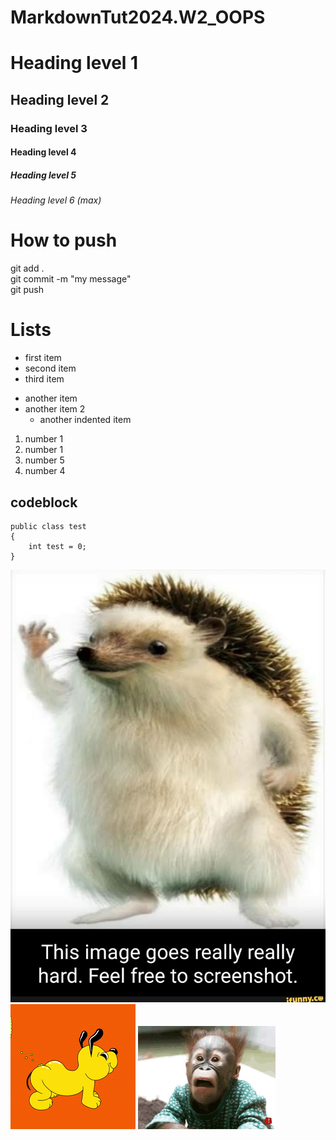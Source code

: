 # MarkdownTut2024.W2_OOPS
	
# Heading level 1

## Heading level 2

### Heading level 3

#### Heading level 4

##### Heading level 5

###### Heading level 6 (max)


# How to push
git add . <br>
git commit -m "my message" <br>
git push <br>

# Lists
- first item
- second item
- third item

* another item
* another item 2
	* another indented item

1. number 1
1. number 1
5. number 5
420. number 4

## codeblock

```
public class test
{
	int test = 0;
}
```

![Really Good Image](ReallyGoodImage.jpg)
![Really Good Gif](doggy.gif)
![Another One](monkey-images.gif)

